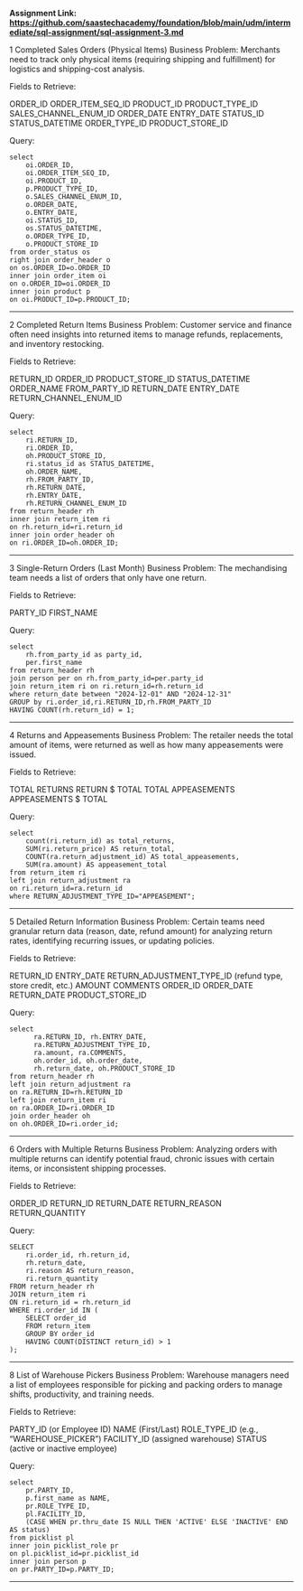 **Assignment Link: https://github.com/saastechacademy/foundation/blob/main/udm/intermediate/sql-assignment/sql-assignment-3.md**

1 Completed Sales Orders (Physical Items)
Business Problem:
Merchants need to track only physical items (requiring shipping and fulfillment) for logistics and shipping-cost analysis.

Fields to Retrieve:

ORDER_ID
ORDER_ITEM_SEQ_ID
PRODUCT_ID
PRODUCT_TYPE_ID
SALES_CHANNEL_ENUM_ID
ORDER_DATE
ENTRY_DATE
STATUS_ID
STATUS_DATETIME
ORDER_TYPE_ID
PRODUCT_STORE_ID

Query:

```
select
	oi.ORDER_ID,
	oi.ORDER_ITEM_SEQ_ID,
	oi.PRODUCT_ID,
	p.PRODUCT_TYPE_ID,
	o.SALES_CHANNEL_ENUM_ID,
	o.ORDER_DATE,
	o.ENTRY_DATE,
	oi.STATUS_ID,
	os.STATUS_DATETIME,
	o.ORDER_TYPE_ID,
	o.PRODUCT_STORE_ID
from order_status os
right join order_header o
on os.ORDER_ID=o.ORDER_ID
inner join order_item oi
on o.ORDER_ID=oi.ORDER_ID
inner join product p
on oi.PRODUCT_ID=p.PRODUCT_ID;
```

------------------------------------------------------------------------------

2 Completed Return Items
Business Problem:
Customer service and finance often need insights into returned items to manage refunds, replacements, and inventory restocking.

Fields to Retrieve:

RETURN_ID
ORDER_ID
PRODUCT_STORE_ID
STATUS_DATETIME
ORDER_NAME
FROM_PARTY_ID
RETURN_DATE
ENTRY_DATE
RETURN_CHANNEL_ENUM_ID

Query:

```
select
	ri.RETURN_ID,
	ri.ORDER_ID,
	oh.PRODUCT_STORE_ID,
	ri.status_id as STATUS_DATETIME,
	oh.ORDER_NAME,
	rh.FROM_PARTY_ID,
	rh.RETURN_DATE,
	rh.ENTRY_DATE,
	rh.RETURN_CHANNEL_ENUM_ID
from return_header rh
inner join return_item ri
on rh.return_id=ri.return_id
inner join order_header oh
on ri.ORDER_ID=oh.ORDER_ID;

```

------------------------------------------------------------------------------

3 Single-Return Orders (Last Month)
Business Problem:
The mechandising team needs a list of orders that only have one return.

Fields to Retrieve:

PARTY_ID
FIRST_NAME

Query:

```
select 
	rh.from_party_id as party_id,
	per.first_name
from return_header rh 
join person per on rh.from_party_id=per.party_id
join return_item ri on ri.return_id=rh.return_id
where return_date between "2024-12-01" AND "2024-12-31"
GROUP by ri.order_id,ri.RETURN_ID,rh.FROM_PARTY_ID
HAVING COUNT(rh.return_id) = 1;
```

------------------------------------------------------------------------------

4 Returns and Appeasements
Business Problem:
The retailer needs the total amount of items, were returned as well as how many appeasements were issued.

Fields to Retrieve:

TOTAL RETURNS
RETURN $ TOTAL
TOTAL APPEASEMENTS
APPEASEMENTS $ TOTAL

Query:

```
select 
    count(ri.return_id) as total_returns,
	SUM(ri.return_price) AS return_total,
    COUNT(ra.return_adjustment_id) AS total_appeasements,
	SUM(ra.amount) AS appeasement_total
from return_item ri 
left join return_adjustment ra
on ri.return_id=ra.return_id
where RETURN_ADJUSTMENT_TYPE_ID="APPEASEMENT";
```

------------------------------------------------------------------------------

5 Detailed Return Information
Business Problem:
Certain teams need granular return data (reason, date, refund amount) for analyzing return rates, identifying recurring issues, or updating policies.

Fields to Retrieve:

RETURN_ID
ENTRY_DATE
RETURN_ADJUSTMENT_TYPE_ID (refund type, store credit, etc.)
AMOUNT
COMMENTS
ORDER_ID
ORDER_DATE
RETURN_DATE
PRODUCT_STORE_ID

Query:

```
select 
      ra.RETURN_ID, rh.ENTRY_DATE,
      ra.RETURN_ADJUSTMENT_TYPE_ID,
      ra.amount, ra.COMMENTS,
      oh.order_id, oh.order_date,
      rh.return_date, oh.PRODUCT_STORE_ID
from return_header rh 
left join return_adjustment ra
on ra.RETURN_ID=rh.RETURN_ID
left join return_item ri
on ra.ORDER_ID=ri.ORDER_ID 
join order_header oh
on oh.ORDER_ID=ri.order_id;
```

------------------------------------------------------------------------------

6 Orders with Multiple Returns
Business Problem:
Analyzing orders with multiple returns can identify potential fraud, chronic issues with certain items, or inconsistent shipping processes.

Fields to Retrieve:

ORDER_ID
RETURN_ID
RETURN_DATE
RETURN_REASON
RETURN_QUANTITY

Query:

```
SELECT 
    ri.order_id, rh.return_id,
    rh.return_date,
    ri.reason AS return_reason,
    ri.return_quantity
FROM return_header rh
JOIN return_item ri
ON ri.return_id = rh.return_id
WHERE ri.order_id IN (
    SELECT order_id
    FROM return_item
    GROUP BY order_id
    HAVING COUNT(DISTINCT return_id) > 1
);
```

------------------------------------------------------------------------------

8 List of Warehouse Pickers
Business Problem:
Warehouse managers need a list of employees responsible for picking and packing orders to manage shifts, productivity, and training needs.

Fields to Retrieve:

PARTY_ID (or Employee ID)
NAME (First/Last)
ROLE_TYPE_ID (e.g., “WAREHOUSE_PICKER”)
FACILITY_ID (assigned warehouse)
STATUS (active or inactive employee)

Query:

```
select
	pr.PARTY_ID,
	p.first_name as NAME,
	pr.ROLE_TYPE_ID,
	pl.FACILITY_ID,
	(CASE WHEN pr.thru_date IS NULL THEN 'ACTIVE' ELSE 'INACTIVE' END AS status)
from picklist pl
inner join picklist_role pr
on pl.picklist_id=pr.picklist_id
inner join person p
on pr.PARTY_ID=p.PARTY_ID;
```

------------------------------------------------------------------------------
